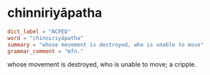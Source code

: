 # chinniriyāpatha

``` toml
dict_label = "NCPED"
word = "chinniriyāpatha"
summary = "whose movement is destroyed, who is unable to move"
grammar_comment = "mfn."
```

whose movement is destroyed, who is unable to move; a cripple.

